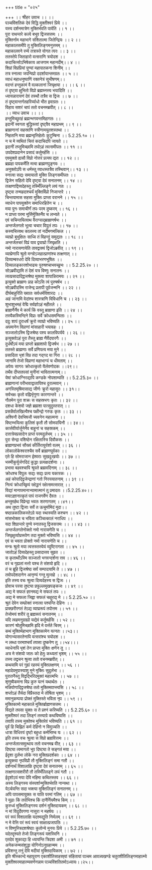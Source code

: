 +++
title = "०२५"

+++
।। श्रीहर उवाच ।। ।।  
पञ्चविंशतिकं देवं विद्धि मुक्तीश्वरं प्रिये ।।  
यस्य दर्शनमात्रेण मुक्तिर्भवति पार्वति ।। १ ।।  
पुरा राथन्तरे कल्पे बभूव द्विजसत्तमः ।।  
मुक्तिर्नाम महाभागे संशितात्मा जितेन्द्रियः ।। २ ।।  
महाकालसमीपे तु मुक्तिलिङ्गमनुत्तमम् ।।  
महाकालवने रम्ये तत्रास्ते योगत त्परः ।। ३ ।।  
ततस्तेपे जिताहारो वत्सराणि त्रयोदश ।।  
कदाचित्सोऽभिषेकाय आजगाम महानदीम्।। ४ ।।  
शिप्रां विप्रप्रियां पुण्यां महापातकना शिनीम् ।।  
तत्र स्नात्वा जपन्विप्रो ददर्शायान्तमग्रतः ।। ५ ।।  
व्याधं महाधनुष्पाणिं रक्तनेत्रं सुभीषणम्।।  
वदन्तं हन्तुकामं वै वल्कलानां जिघृक्षया ।। ।। ६ ।।  
तं दृष्ट्वा क्षुभितो विप्रो ब्रह्मघ्नस्य भयादिति ।।  
ध्यायन्नारायणं देवं तस्थौ तत्रैव स द्विजः ।। ७ ।।  
तं दृष्ट्वान्तर्गतहरिर्व्याधो भीत इवाग्रतः ।।  
विहाय सशरं चापं ततो वचनमब्रवीत् ।। ८ ।।  
।। व्याध उवाच ।। ।।  
हन्तुमिच्छुरहं ब्रह्मन्भगवन्तमिहागतः ।।  
इदानीं स्वगता बुद्धिस्त्वां दृष्ट्वैव महाप्रभम् ।। ९ ।।  
ब्राह्मणानां सहस्राणि स्त्रीणामयुतशस्तथा ।।  
निहतानि मया ब्रह्मन्वृत्तिहेतोः कुटुम्बिना ।। 5.2.25.१० ।।  
न च मे व्यथितं चित्तं कदाचिदपि जायते ।।  
इदानीं तप्तुमिच्छामि तपोऽहं त्वत्समीपतः ।। ११ ।।  
उपदेशप्रदानेन प्रसादं कर्तुमर्हसि ।।  
एवमुक्तो ह्यसौ विप्रो नोत्तरं प्रत्यप द्यत ।। १२ ।।  
ब्रह्महा पापकर्मेति मत्वा ब्राह्मणपुङ्गवः ।।  
अनुक्तोऽपि स धर्मस्तु व्याधस्तत्रैव तस्थिवान्।। १३ ।।  
स्नात्वा सद्यः समायातो मुक्ति लिङ्गसमीपतः ।।  
द्विजेन सहितो देवि दृष्ट्वा देवं सनातनम् ।। १४ ।।  
तत्क्षणाद्दिव्यदेहस्तु तस्मिँल्लिङ्गे लयं गतः ।।  
दृष्ट्वा तन्महदाश्चर्यं मुक्तिर्विप्रो निजान्तरे ।।  
चिन्तयामास सहसा मुक्तिः प्राप्ता वरानने ।। १५ ।।  
व्याधेन पापयुक्तेन समाधिरहितेन च ।।  
मया पुनः समाचीर्णं तपः परम दुष्करम् ।। १६ ।।  
न प्राप्ता परमा मूर्त्तिर्मुक्तिर्नैव च लभ्यते ।।  
एवं सचिन्तयित्वाथ वैराग्याद्ब्राह्मणर्षभः ।।  
अन्तर्जलगतो भूत्वा चचार विपुलं तपः ।। १७ ।।  
कस्यचित्त्वथ कालस्य तां नदीमगमत्किल ।।  
व्याघ्रो बुभुक्षितः साध्वि तं विहन्तुं समुद्यतः ।। १८ ।।  
अन्तर्जलचरं विप्रं याव द्व्याघ्रो जिघृक्षति ।।  
नमो नारायणायेति तावद्वाक्यं द्विजोऽब्रवीत् ।। १९ ।।  
व्याघ्रेणापि श्रुतो मन्त्रोऽजहात्प्राणांश्च तत्क्षणात् ।।  
दिव्याम्बरधरो देवि दिव्याभरणभूषितः ।।  
दिव्यालङ्कारशोभाढ्यः पुरुषश्चाभवच्छुभः ।। 5.2.25.२० ।।  
सोऽब्रवीद्यामि तं देशं यत्र विष्णुः सनातनः ।।  
त्वत्प्रसादाद्द्विजश्रेष्ठ मुक्त्वा शापान्निरामयः ।। २१ ।।  
इत्युक्ते ब्राह्मणः प्राह कोऽसि त्वं पुरुषर्षभ ।।  
सोऽब्रवीदस्मि राजेन्द्र प्रतापी पूर्वजन्मनि ।। २२ ।।  
दीर्घबाहुरिति ख्यातः सर्वधर्मविशारदः ।।  
अहं जानामि वेदांश्च शास्त्राणि विविधानि च ।। २३ ।।  
शुभाशुभमहं वेद्मि सर्वज्ञोऽहं महीतले ।।  
ब्राह्मणैर्नैव मे कार्यं किं वस्तु ब्राह्मणा इति ।। २४ ।।  
तस्यैकस्मिन्दिने विप्राः सर्वे क्रोधसमन्विताः ।।  
ददुः शापं दुराधर्षं क्रूरो व्याघ्रो भविष्यति ।। २५ ।।  
अपमानेन विप्राणां मांसाहारी भयावहः ।।  
सञ्जातोऽस्मि द्विजश्रेष्ठ पश्य कालविपर्यये ।। २६ ।।  
इत्युक्तोऽहं पुरा तैस्तु ब्राह्म णैर्वेदपारगैः ।।  
दुर्धर्षोऽयं मया प्राप्तो ब्रह्मशापो द्विजर्षभ ।। २७ ।।  
ततस्ते ब्राह्मणाः सर्वे प्रणिपत्य मया मुने ।।  
प्रसादिता भृशं विप्र तदा गद्गद या गिरा ।। २८ ।।  
जानामि तेजो विप्राणां महाभाग्यं च धीमताम् ।।  
अपेयः सागरः क्रोधात्कृतो यैर्लवणोदकः ।।२९।।  
तथैव दीप्ततपसां मुनीनां भावितात्मनाम्।।  
येषां क्रोधाग्निरद्यापि कण्डके नोपशाम्यति ।। 5.2.25.३० ।।  
ब्राह्मणानां परीभावाद्वातापिश्च दुरात्मवान् ।।  
अगस्तिमृषिमासाद्य जीर्णः क्रूरो महासुरः ।। ३१।।  
सर्वभक्षः कृतो वह्निर्भृगुणा कारणान्तरे ।।  
गौतमेन पुरा शक्रः स सहस्रभगः कृतः ।। ३२ ।।  
दशधा केशवो जज्ञे ब्रह्मशा पात्सुदुस्तरात् ।।  
प्रसन्नैर्वालखिल्यैश्च पक्षीन्द्रो गरुडः कृतः ।। ३३ ।।  
अश्विनौ देवभिषजौ च्यवनेन महात्मना ।।  
विष्टम्भयित्वा कुलिशं कृतौ तौ सोमपायिनौ ।। ३४।।  
कार्त्तवीर्यार्जुनेनैव बाहूनां च सहस्रकम् ।।  
दत्तात्रेयप्रसादेन प्राप्तं परमदुर्लभम् ।। ३५ ।।  
पुरा सेन्द्रा वशिष्ठेन रक्षितास्त्रि दिवौकसः ।।  
ब्राह्मणप्रभवं सौख्यं कीर्तिरायुर्यशो वलम् ।। ३६ ।।  
लोकालोकेश्वराश्चैव सर्वे ब्राह्मणपूर्वकाः ।।  
एते हि सोमराजान ईश्वराः सुखदुःखयोः ।। ३७ ।।  
भस्मीकुर्युर्जगदिदं कुद्धाः प्रत्यक्षदर्शनाः ।।  
प्रभावा बहवश्चापि श्रूयते ब्रह्मवदिनाम् ।। ३८ ।।  
क्रोधश्च विपुलः सद्यः सद्यः प्रत्य यकारकः ।।  
अहं कोपाद्द्विजेन्द्राणां गतो निरययातनाम् ।। ३९ ।।  
नित्यं क्रोधाच्छ्रियं रक्षेद्धनं रक्षेत्समत्सरात् ।।  
विद्यां मानापमानाभ्यामात्मानं तु प्रमादतः ।।5.2.25.४०।।  
मयाऽज्ञानात्कृतं पापं राजगर्वेण दैवतः ।।  
क्षन्तुमर्हथ विप्रेन्द्रा भवतः शरणागतम् ।।४१।।  
अथ तुष्टा द्विजाः सर्वे त ऊचुर्मामिदं मुदा।।  
षष्ठान्नकालिकस्तेऽग्रे यदा स्थास्यति कश्चन ।। ४२ ।।  
मांसभोक्ता च भविता कञ्चित्कालं नराधिप ।।  
यदा शिप्रान्तरे पुण्ये स्नातस्तु द्विजसत्तमः ।। ।। ४३ ।।  
अन्तर्जलगतेनोक्तो नमो नारायणेति च ।।  
जिघृक्षुर्व्याघ्ररूपेण तदा मुक्तो भविष्यसि ।। ४४ ।।  
एवं स भवता प्रोक्तो नमो नारायणेति च ।।  
मन्त्रः श्रुतो मया त्वत्तस्तस्येयं व्युष्टिरागता ।। ४५ ।।  
जातोऽहं दिव्यदेहस्तु प्रसादात्तव सुव्रत ।।  
स कृतार्थोऽस्मि सञ्जातो भगवन्दर्शना त्तव ।। ४६ ।।  
वरं च गृह्यतां मत्तो यश्च ते संशयो हृदि ।।  
तं च ब्रूहि द्विजश्रेष्ठ सर्वं सम्पादयामि ते ।। ४७ ।।  
तवोपदेशदानेन आनृण्यं गन्तु मुत्सहे ।। ४८ ।।  
इति तस्य वचः श्रुत्वा दिव्यदेहस्य स द्विजः ।।  
प्रोवाच परया तुष्ट्या प्रफुल्लमुखपङ्कजः ।। ४९ ।।  
अद्य मे सफलं ज्ञानमद्य मे सफलं तपः ।।  
अद्य मे सफला जिह्वा सफलं चक्षुरद्य मे ।। 5.2.25.५० ।।  
श्रुतं देवेन सम्प्रोक्तं स्नात्वा पश्यन्ति देहिनः ।।  
प्राक्छरीरगतं तेऽद्य व्याघ्ररूपं तपोत्तम ।। ५१ ।।  
तेजोमयं शरीरं तु ब्रह्मरूपं सनातनम् ।।  
यदि त्वहमनुग्राह्यो यद्येवं कर्तुमर्हसि ।। ५२ ।।  
कारणं श्रोतुमिच्छामि हृदि मे वर्त्तते चिरम् ।।  
कथं मुक्तिर्महाभाग मुक्तिकामेन यत्नतः ।।५३।।  
योगाभ्यासरतेनापि वत्सरांश्च त्रयोदश ।।  
न लब्धा परमाश्चर्यं तपसा दुष्करेण तु ।।५४।।।  
व्याधेनापि भृशं तेन प्राप्ता मुक्तिः क्षणेन तु ।।  
अत्र मे संशयो जातः को हेतुः कथ्यतां भृशम् ।। ५५ ।।  
तस्य तद्वचन श्रुत्वा ततो वचनमब्रवीत् ।।  
कथयामि परं गुह्यं रहस्यं मुक्तिलक्षणम् ।। ५६ ।।  
महादेवमुपास्याशु मुने मुक्तिः सुदुर्लभा ।।  
पुरातनैस्तु विद्वद्भिरिदमुक्तं महात्मभिः ।। ५७ ।।  
शृणुष्वैकमना विप्र कुरु यत्नं यथार्थतः ।।  
मन्नियोगाद्द्विजश्रेष्ठ ततो मुक्तिमवाप्स्यसि ।। ५८ ।।  
शप्तोऽहं तैर्यदा विप्रैस्तदा मे तोषिता भृशम् ।।  
ममानुकम्पया प्रोक्तं मुक्तिस्ते भविता नृप ।। ५९ ।।  
मुक्तिकामो महाकाले मुक्तिर्ब्राह्मणसत्तमः ।।  
विद्यते तपसा युक्तः स ते प्रश्नं करिष्यति ।। 5.2.25.६० ।।  
मुक्तीश्वरं तदा लिङ्गं तस्याग्रे कथयिष्यसि ।।  
तवापि तस्य मुक्तेश्च मुक्तिरेवं भविष्यति ।। ६१ ।।  
पूर्वं हि चिह्नितं कर्म देहिनो न विमुञ्चति ।।  
धात्रा विधिरयं दृष्टो बहुधा कर्मभिश्च यः ।। ६२ ।।  
इति तस्य वचः श्रुत्वा स विप्रो ब्रह्मवित्तमः ।।  
अन्तर्जलात्समुत्थाय ततो वचनमब्र वीत् ।। ६३ ।।  
दिष्ट्या त्वमागतो भूप दिष्ट्या ते सङ्गतं मया ।।  
ईदृशा दुर्लभा लोके नरा मुक्तिप्रदर्शकाः ।। ६४ ।।  
इत्युक्त्वा नृपविप्रौ तौ मुक्तिलिङ्गं समा गतौ ।।  
दर्शनार्थं विशालाक्षि दृष्ट्वा देवं सनातनम् ।। ६५ ।।  
तत्क्षणात्सशरीरौ तौ तस्मिँल्लिङ्गे लयं गतौ ।।  
ईदृशोऽयं मया देवि महिमा कथितस्तव ।। ६६ ।।  
अस्य लिङ्गस्य संस्पर्शान्मुक्तिर्भवति नान्यथा ।।  
येऽर्चयन्ति सदा भक्त्या मुक्तिलिङ्गं सनातनम् ।।  
अपि पापसमायुक्तः स याति परमां गतिम् ।। ६७ ।।  
रे मूढाः किं तपोभिश्च किं दानैर्नियमैश्च किम् ।।  
कुरुध्वं मुक्तिलिङ्गस्य दर्शनं मुक्तिदायकम् ।। ६८ ।।  
न मां विदुर्देवगणा नासुरा न महर्षयः ।।  
परं रूपं विशालाक्षि यदश्मद्युति निर्मलम् ।। ६९ ।।  
न मे वेत्ति परं रूपं स्वयं साक्षात्प्रजापतिः ।।  
न विष्णुस्त्रिदशश्रेष्ठाः कुतोन्ये मुनयः प्रिये ।। 5.2.25.७० ।।  
यदेतद्दृश्यते तेजो लिङ्गरूपं यशस्विनि ।।  
एतदेव शुकाद्या हि ध्यायन्ति त्रिदशा अमी ।। ७१ ।।  
अनेकजन्मसंशुद्धा योगिनोऽनुग्रहान्मम ।।  
प्रविशन्तु तनुं देवि मदीयां मुक्तिदायिकाम् ।। ७२ ।।  
इति श्रीस्कान्दे महापुराण एकाशीतिसाहस्र्यां संहितायां पञ्चम आवन्न्यखण्डे चतुरशीतिलिङ्गमाहात्म्ये मुक्तीश्वरमाहात्म्यवर्णनन्नाम पञ्चविंशतितमोऽध्यायः।।२५।।